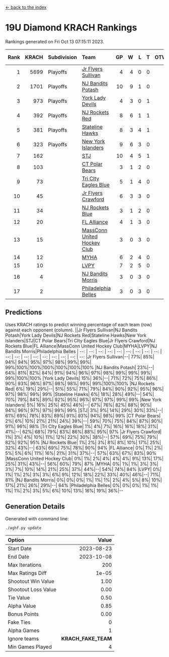 [<- back to the index](readme.md)
# 19U Diamond KRACH Rankings
Rankings generated on Fri Oct 13 07:15:11 2023.

Rank|KRACH|Subdivision|Team|GP|W|L|T|OTW|OTL|SoS|Exp Wins|Win Diff
---:|---:|:---|:---|---:|---:|---:|---:|---:|---:|---:|---:|---:
1|5699|Playoffs|[Jr Flyers Sullivan](https://gamesheetstats.com/seasons/3663/teams/140859/schedule)|4|4|0|0|1|0|182|4.8|-0.0
2|1701|Playoffs|[NJ Bandits Potash](https://gamesheetstats.com/seasons/3663/teams/140857/schedule)|10|9|1|0|0|0|210|9.9|0.0
3|973|Playoffs|[York Lady Devils](https://gamesheetstats.com/seasons/3663/teams/140856/schedule)|4|3|0|1|0|0|166|4.3|-0.0
4|392|Playoffs|[NJ Rockets Red](https://gamesheetstats.com/seasons/3663/teams/140855/schedule)|8|6|1|1|0|0|237|7.4|0.0
5|381|Playoffs|[Stateline Hawks](https://gamesheetstats.com/seasons/3663/teams/141851/schedule)|8|3|4|1|0|1|1774|4.3|-0.0
6|323|Playoffs|[New York Islanders](https://gamesheetstats.com/seasons/3663/teams/140861/schedule)|9|6|3|0|0|0|467|6.9|0.0
7|162||[STJ](https://gamesheetstats.com/seasons/3663/teams/140858/schedule)|10|4|5|1|0|0|580|5.4|0.0
8|103||[CT Polar Bears](https://gamesheetstats.com/seasons/3663/teams/140853/schedule)|3|1|2|0|0|0|358|1.8|-0.0
9|73||[Tri CIty Eagles Blue](https://gamesheetstats.com/seasons/3663/teams/140852/schedule)|5|1|4|0|0|0|2008|1.8|-0.0
10|45||[Jr Flyers Crawford](https://gamesheetstats.com/seasons/3663/teams/140862/schedule)|6|3|3|0|0|0|108|3.9|0.0
11|34||[NJ Rockets Blue](https://gamesheetstats.com/seasons/3663/teams/140867/schedule)|3|1|2|0|0|0|165|1.9|0.0
12|20||[FL Alliance](https://gamesheetstats.com/seasons/3663/teams/156907/schedule)|4|1|3|0|0|0|285|1.9|0.0
13|15||[MassConn United Hockey Club](https://gamesheetstats.com/seasons/3663/teams/140854/schedule)|3|0|3|0|0|0|619|0.9|0.0
14|12||[MYHA](https://gamesheetstats.com/seasons/3663/teams/140863/schedule)|6|2|4|0|0|0|117|2.9|0.0
15|10||[LVPY](https://gamesheetstats.com/seasons/3663/teams/140860/schedule)|7|2|5|0|0|0|290|2.9|0.0
16|4||[NJ Bandits Morris](https://gamesheetstats.com/seasons/3663/teams/140866/schedule)|3|0|3|0|0|0|95|0.9|0.0
17|2||[Philadelphia Belles](https://gamesheetstats.com/seasons/3663/teams/140864/schedule)|3|0|3|0|0|0|9|0.9|0.0

## Predictions
Uses KRACH ratings to predict winning percentage of each team (row) against each opponent (column).
||Jr Flyers Sullivan|NJ Bandits Potash|York Lady Devils|NJ Rockets Red|Stateline Hawks|New York Islanders|STJ|CT Polar Bears|Tri CIty Eagles Blue|Jr Flyers Crawford|NJ Rockets Blue|FL Alliance|MassConn United Hockey Club|MYHA|LVPY|NJ Bandits Morris|Philadelphia Belles
| --: | --: | --: | --: | --: | --: | --: | --: | --: | --: | --: | --: | --: | --: | --: | --: | --: | --: 
|Jr Flyers Sullivan|--| 77%| 85%| 94%| 94%| 95%| 97%| 98%| 99%| 99%| 99%|100%|100%|100%|100%|100%|100%
|NJ Bandits Potash| 23%|--| 64%| 81%| 82%| 84%| 91%| 94%| 96%| 97%| 98%| 99%| 99%| 99%| 99%|100%|100%
|York Lady Devils| 15%| 36%|--| 71%| 72%| 75%| 86%| 90%| 93%| 96%| 97%| 98%| 98%| 99%| 99%|100%|100%
|NJ Rockets Red|  6%| 19%| 29%|--| 51%| 55%| 71%| 79%| 84%| 90%| 92%| 95%| 96%| 97%| 98%| 99%| 99%
|Stateline Hawks|  6%| 18%| 28%| 49%|--| 54%| 70%| 79%| 84%| 89%| 92%| 95%| 96%| 97%| 97%| 99%| 99%
|New York Islanders|  5%| 16%| 25%| 45%| 46%|--| 67%| 76%| 82%| 88%| 90%| 94%| 96%| 97%| 97%| 99%| 99%
|STJ|  3%|  9%| 14%| 29%| 30%| 33%|--| 61%| 69%| 78%| 83%| 89%| 91%| 93%| 94%| 98%| 99%
|CT Polar Bears|  2%|  6%| 10%| 21%| 21%| 24%| 39%|--| 59%| 70%| 75%| 84%| 87%| 90%| 91%| 96%| 98%
|Tri CIty Eagles Blue|  1%|  4%|  7%| 16%| 16%| 18%| 31%| 41%|--| 62%| 68%| 79%| 83%| 86%| 88%| 95%| 97%
|Jr Flyers Crawford|  1%|  3%|  4%| 10%| 11%| 12%| 22%| 30%| 38%|--| 57%| 69%| 75%| 79%| 82%| 92%| 95%
|NJ Rockets Blue|  1%|  2%|  3%|  8%|  8%| 10%| 17%| 25%| 32%| 43%|--| 63%| 69%| 75%| 78%| 90%| 94%
|FL Alliance|  0%|  1%|  2%|  5%|  5%|  6%| 11%| 16%| 21%| 31%| 37%|--| 57%| 63%| 67%| 83%| 90%
|MassConn United Hockey Club|  0%|  1%|  2%|  4%|  4%|  4%|  9%| 13%| 17%| 25%| 31%| 43%|--| 56%| 60%| 79%| 87%
|MYHA|  0%|  1%|  1%|  3%|  3%|  3%|  7%| 10%| 14%| 21%| 25%| 37%| 44%|--| 54%| 74%| 84%
|LVPY|  0%|  1%|  1%|  2%|  3%|  3%|  6%|  9%| 12%| 18%| 22%| 33%| 40%| 46%|--| 71%| 81%
|NJ Bandits Morris|  0%|  0%|  0%|  1%|  1%|  1%|  2%|  4%|  5%|  8%| 10%| 17%| 21%| 26%| 29%|--| 64%
|Philadelphia Belles|  0%|  0%|  0%|  1%|  1%|  1%|  1%|  2%|  3%|  5%|  6%| 10%| 13%| 16%| 19%| 36%|--

## Generation Details

Generated with command line:
```
./aghf.py update
```

| Option | Value |
| :----- | ----: |
| Start Date | 2023-08-23 |
| End Date | 2023-10-08 |
| Max Iterations | 200 |
| Max Ratings Diff | 1e-05 |
| Shootout Win Value | 1.00 |
| Shootout Loss Value | 0.00 |
| Tie Value | 0.50 |
| Alpha Value | 0.85 |
| Bonus Points | 0.00 |
| Fake Ties | 0 |
| Alpha Games | 1 |
| Ignore teams | __KRACH_FAKE_TEAM__ |
| Min Games Played | 4 |

